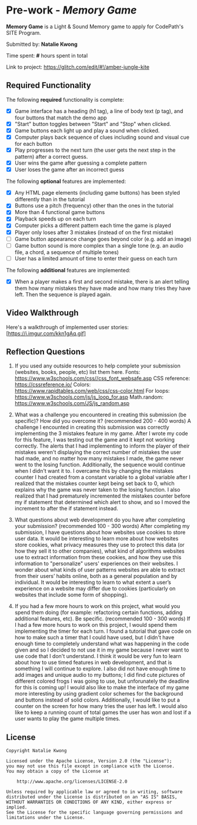 # Pre-work - *Memory Game*

**Memory Game** is a Light & Sound Memory game to apply for CodePath's SITE Program. 

Submitted by: **Natalie Kwong**

Time spent: **#** hours spent in total

Link to project: https://glitch.com/edit/#!/amber-jungle-kite

## Required Functionality

The following **required** functionality is complete:

* [x] Game interface has a heading (h1 tag), a line of body text (p tag), and four buttons that match the demo app
* [x] "Start" button toggles between "Start" and "Stop" when clicked. 
* [x] Game buttons each light up and play a sound when clicked. 
* [x] Computer plays back sequence of clues including sound and visual cue for each button
* [x] Play progresses to the next turn (the user gets the next step in the pattern) after a correct guess. 
* [x] User wins the game after guessing a complete pattern
* [x] User loses the game after an incorrect guess

The following **optional** features are implemented:

* [x] Any HTML page elements (including game buttons) has been styled differently than in the tutorial
* [x] Buttons use a pitch (frequency) other than the ones in the tutorial
* [x] More than 4 functional game buttons
* [x] Playback speeds up on each turn
* [x] Computer picks a different pattern each time the game is played
* [x] Player only loses after 3 mistakes (instead of on the first mistake)
* [ ] Game button appearance change goes beyond color (e.g. add an image)
* [ ] Game button sound is more complex than a single tone (e.g. an audio file, a chord, a sequence of multiple tones)
* [ ] User has a limited amount of time to enter their guess on each turn

The following **additional** features are implemented:

- [x] When a player makes a first and second mistake, there is an alert telling them
      how many mistakes they have made and how many tries they have left. Then the
      sequence is played again.

## Video Walkthrough

Here's a walkthrough of implemented user stories:
[https://i.imgur.com/kkn1gAq.gif]


## Reflection Questions
1. If you used any outside resources to help complete your submission (websites, books, people, etc) list them here. 
Fonts: https://www.w3schools.com/css//css_font_websafe.asp
CSS reference: https://cssreference.io/
Colors: https://www.rapidtables.com/web/css/css-color.html
For loops: https://www.w3schools.com/js/js_loop_for.asp
Math.random: https://www.w3schools.com/JS/js_random.asp

2. What was a challenge you encountered in creating this submission (be specific)? How did you overcome it? (recommended 200 - 400 words) 
A challenge I encounted in creating this submission was correctly implementing the 3 mistakes feature
in my game. After I wrote my code for this feature, I was testing out the game and it kept not working correctly.
The alerts that I had implementing to inform the player of their mistakes weren't displaying the correct number of mistakes
the user had made, and no matter how many mistakes I made, the game never went to the losing function. Additionally,
the sequence would continue when I didn't want it to. I overcame this by changing the mistakes counter I had created from
a constant variable to a global variable after I realized that the mistakes counter kept being set back to 0, which explains
why the game was never taken to the losing function. I also realized that I had prematurely incremented the mistakes counter
before my if statement that determined which alert to show, and so I moved the increment to after the if statement
instead.

3. What questions about web development do you have after completing your submission? (recommended 100 - 300 words) 
After completing my submission, I have questions about how websites use cookies to store user data.
It would be interesting to learn more about how websites store cookies, what privacy measures they use to protect 
this data (or how they sell it to other companies), what kind of algorithms websites use to extract information from these cookies, 
and how they use this information to "personalize" users' experiences on their websites. I wonder about what kinds of user 
patterns websites are able to extract from their users’ habits online, both as a general population and by individual. It would 
be interesting to learn to what extent a user’s experience on a website may differ due to cookies (particularly on websites that 
include some form of shopping).

4. If you had a few more hours to work on this project, what would you spend them doing (for example: refactoring certain functions, adding additional features, etc). Be specific. (recommended 100 - 300 words) 
If I had a few more hours to work on this project, I would spend them implementing the timer for each turn.
I found a tutorial that gave code on how to make such a timer that I could have used, but I didn't have
enough time to completely understand what was happening in the code given and so I decided to not use it
in my game because I never want to use code that I don't understand. I think it would be very fun to learn about
how to use timed features in web development, and that is something I will continue to explore. 
I also did not have enough time to add images and unique audio to my buttons; I did find cute pictures of different
colored frogs I was going to use, but unforunately the deadline for this is coming up!
I would also like to make the interface of my game more interesting by using gradient color schemes for
the background and buttons instead of solid colors. Additionally, I would like to put a counter
on the screen for how many tries the user has left. I would also like to keep a running count of total games
the user has won and lost if a user wants to play the game multiple times.



## License

    Copyright Natalie Kwong

    Licensed under the Apache License, Version 2.0 (the "License");
    you may not use this file except in compliance with the License.
    You may obtain a copy of the License at

        http://www.apache.org/licenses/LICENSE-2.0

    Unless required by applicable law or agreed to in writing, software
    distributed under the License is distributed on an "AS IS" BASIS,
    WITHOUT WARRANTIES OR CONDITIONS OF ANY KIND, either express or implied.
    See the License for the specific language governing permissions and
    limitations under the License.
